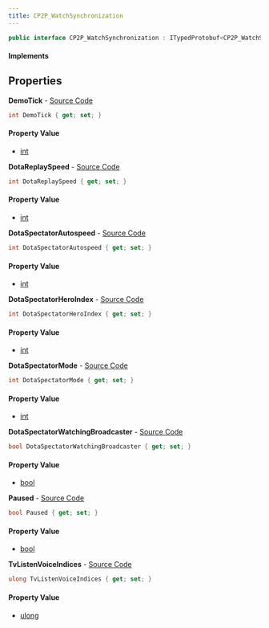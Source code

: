 ```yaml
---
title: CP2P_WatchSynchronization
---
```


```csharp
public interface CP2P_WatchSynchronization : ITypedProtobuf<CP2P_WatchSynchronization>, INativeHandle
```

#### Implements

## Properties

**DemoTick** - [Source Code](https://github.com/swiftly-solution/swiftlys2/blob/main/managed/src/SwiftlyS2.Generated/Protobufs/Interfaces/CP2P_WatchSynchronization.cs#L13)

```csharp
int DemoTick { get; set; }
```

#### Property Value

- [int](https://learn.microsoft.com/dotnet/api/system.int32)

**DotaReplaySpeed** - [Source Code](https://github.com/swiftly-solution/swiftlys2/blob/main/managed/src/SwiftlyS2.Generated/Protobufs/Interfaces/CP2P_WatchSynchronization.cs#L34)

```csharp
int DotaReplaySpeed { get; set; }
```

#### Property Value

- [int](https://learn.microsoft.com/dotnet/api/system.int32)

**DotaSpectatorAutospeed** - [Source Code](https://github.com/swiftly-solution/swiftlys2/blob/main/managed/src/SwiftlyS2.Generated/Protobufs/Interfaces/CP2P_WatchSynchronization.cs#L31)

```csharp
int DotaSpectatorAutospeed { get; set; }
```

#### Property Value

- [int](https://learn.microsoft.com/dotnet/api/system.int32)

**DotaSpectatorHeroIndex** - [Source Code](https://github.com/swiftly-solution/swiftlys2/blob/main/managed/src/SwiftlyS2.Generated/Protobufs/Interfaces/CP2P_WatchSynchronization.cs#L28)

```csharp
int DotaSpectatorHeroIndex { get; set; }
```

#### Property Value

- [int](https://learn.microsoft.com/dotnet/api/system.int32)

**DotaSpectatorMode** - [Source Code](https://github.com/swiftly-solution/swiftlys2/blob/main/managed/src/SwiftlyS2.Generated/Protobufs/Interfaces/CP2P_WatchSynchronization.cs#L22)

```csharp
int DotaSpectatorMode { get; set; }
```

#### Property Value

- [int](https://learn.microsoft.com/dotnet/api/system.int32)

**DotaSpectatorWatchingBroadcaster** - [Source Code](https://github.com/swiftly-solution/swiftlys2/blob/main/managed/src/SwiftlyS2.Generated/Protobufs/Interfaces/CP2P_WatchSynchronization.cs#L25)

```csharp
bool DotaSpectatorWatchingBroadcaster { get; set; }
```

#### Property Value

- [bool](https://learn.microsoft.com/dotnet/api/system.boolean)

**Paused** - [Source Code](https://github.com/swiftly-solution/swiftlys2/blob/main/managed/src/SwiftlyS2.Generated/Protobufs/Interfaces/CP2P_WatchSynchronization.cs#L16)

```csharp
bool Paused { get; set; }
```

#### Property Value

- [bool](https://learn.microsoft.com/dotnet/api/system.boolean)

**TvListenVoiceIndices** - [Source Code](https://github.com/swiftly-solution/swiftlys2/blob/main/managed/src/SwiftlyS2.Generated/Protobufs/Interfaces/CP2P_WatchSynchronization.cs#L19)

```csharp
ulong TvListenVoiceIndices { get; set; }
```

#### Property Value

- [ulong](https://learn.microsoft.com/dotnet/api/system.uint64)

